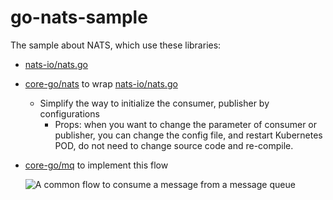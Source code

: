 # go-nats-sample

The sample about NATS, which use these libraries:
- [nats-io/nats.go](https://github.com/nats-io/nats.go)
- [core-go/nats](https://github.com/core-go/nats) to wrap [nats-io/nats.go](https://github.com/nats-io/nats.go)
    - Simplify the way to initialize the consumer, publisher by configurations
        - Props: when you want to change the parameter of consumer or publisher, you can change the config file, and restart Kubernetes POD, do not need to change source code and re-compile.
- [core-go/mq](https://github.com/core-go/mq) to implement this flow

  ![A common flow to consume a message from a message queue](https://cdn-images-1.medium.com/max/800/1*Y4QUN6QnfmJgaKigcNHbQA.png)